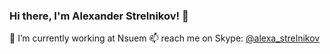 ### Hi there, I'm Alexander Strelnikov! 👋

🔭 I’m currently working at Nsuem
📫 reach me on Skype: [@alexa_strelnikov](skype:alexa_strelnikov?chat)
